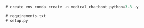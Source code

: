 ```rust
# create env conda create -n medical_chatboot python=3.8 -y
```

```rust
# requirements.txt
# setup.py 

```